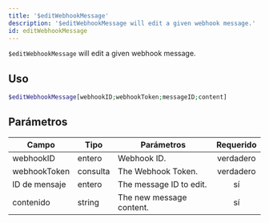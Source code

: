 ```yaml
---
title: '$editWebhookMessage'
description: '$editWebhookMessage will edit a given webhook message.'
id: editWebhookMessage
---
```


`$editWebhookMessage` will edit a given webhook message.

## Uso

```php
$editWebhookMessage[webhookID;webhookToken;messageID;content]
```

## Parámetros

| Campo         | Tipo     | Parámetros               | Requerido |
| ------------- | -------- | ------------------------ |:---------:|
| webhookID     | entero   | Webhook ID.              | verdadero |
| webhookToken  | consulta | The Webhook Token.       | verdadero |
| ID de mensaje | entero   | The message ID to edit.  |    sí     |
| contenido     | string   | The new message content. |    sí     |